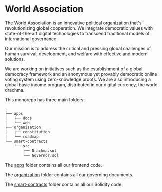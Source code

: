 # World Association

The World Association is an innovative political organization that's revolutionizing global cooperation. We integrate democratic values with state-of-the-art digital technologies to transcend traditional models of international governance.

Our mission is to address the critical and pressing global challenges of human survival, development, and welfare with effective and modern solutions.

We are working on initiatives such as the establishment of a global democracy framework and an anonymous yet provably democratic online voting system using zero-knowledge proofs. We are also introducing a global basic income program, distributed in our digital currency, the world drachma.

This monorepo has three main folders:

```bash
.
├── apps
│   ├── docs
│   └── web
├── organization
│   ├── constitution
│   └── roadmap
└── smart-contracts
    └── src
        ├── Drachma.sol
        └── Governor.sol
```

The [apps](/apps/README.md) folder contains all our frontend code.

The [organization](/organization/README.md) folder contains all our governing documents.

The [smart-contracts](/smart-contracts/README.md) folder contains all our Solidity code.
